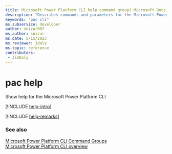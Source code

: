 ```yaml
---
title: Microsoft Power Platform CLI help command group| Microsoft Docs
description: "Describes commands and parameters for the Microsoft Power Platform CLI help command group."
keywords: "pac cli"
ms.subservice: developer
author: snizar007
ms.author: snizar
ms.date: 5/15/2023
ms.reviewer: jdaly
ms.topic: reference
contributors: 
 - JimDaly
---
```

<!-- 
Do not edit this file. 
This file is generated by a program and any changes will be overwritten when this topic is re-generated.
Use the include files to add additional content to this topic.
-->
# pac help

Show help for the Microsoft Power Platform CLI

[!INCLUDE [help-intro](includes/help-intro.md)]



[!INCLUDE [help-remarks](includes/help-remarks.md)]

### See also

[Microsoft Power Platform CLI Command Groups](index.md)<br />
[Microsoft Power Platform CLI overview](../introduction.md)